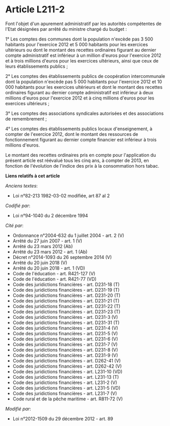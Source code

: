 # Article L211-2

Font l'objet d'un apurement administratif par les autorités compétentes de l'Etat désignées par arrêté du ministre chargé du
budget : 

1° Les comptes des communes dont la population n'excède pas 3 500 habitants pour l'exercice 2012 et 5 000 habitants pour les
exercices ultérieurs ou dont le montant des recettes ordinaires figurant au dernier compte administratif est inférieur à un
million d'euros pour l'exercice 2012 et à trois millions d'euros pour les exercices ultérieurs, ainsi que ceux de leurs
établissements publics ; 

2° Les comptes des établissements publics de coopération intercommunale dont la population n'excède pas 5 000 habitants pour
l'exercice 2012 et 10 000 habitants pour les exercices ultérieurs et dont le montant des recettes ordinaires figurant au
dernier compte administratif est inférieur à deux millions d'euros pour l'exercice 2012 et à cinq millions d'euros pour les
exercices ultérieurs ; 

3° Les comptes des associations syndicales autorisées et des associations de remembrement ; 

4° Les comptes des établissements publics locaux d'enseignement, à compter de l'exercice 2012, dont le montant des ressources
de fonctionnement figurant au dernier compte financier est inférieur à trois millions d'euros. 

Le montant des recettes ordinaires pris en compte pour l'application du présent article est réévalué tous les cinq ans, à
compter de 2013, en fonction de l'évolution de l'indice des prix à la consommation hors tabac.

**Liens relatifs à cet article**

_Anciens textes_:

  - Loi n°82-213 1982-03-02 modifiée, art 87 al 2

_Codifié par_:

  - Loi n°94-1040 du 2 décembre 1994

_Cité par_:

  - Ordonnance n°2004-632 du 1 juillet 2004 - art. 2 (V)
  - Arrêté du 27 juin 2007 - art. 1 (V)
  - Arrêté du 23 mars 2012 (Ab)
  - Arrêté du 23 mars 2012 - art. 1 (Ab)
  - Décret n°2014-1093 du 26 septembre 2014 (V)
  - Arrêté du 20 juin 2018 (V)
  - Arrêté du 20 juin 2018 - art. 1 (VD)
  - Code de l'éducation - art. R421-127 (V)
  - Code de l'éducation - art. R421-77 (VD)
  - Code des juridictions financières - art. D231-18 (T)
  - Code des juridictions financières - art. D231-19 (T)
  - Code des juridictions financières - art. D231-20 (T)
  - Code des juridictions financières - art. D231-21 (T)
  - Code des juridictions financières - art. D231-22 (T)
  - Code des juridictions financières - art. D231-23 (T)
  - Code des juridictions financières - art. D231-3 (V)
  - Code des juridictions financières - art. D231-31 (T)
  - Code des juridictions financières - art. D231-4 (V)
  - Code des juridictions financières - art. D231-5 (V)
  - Code des juridictions financières - art. D231-6 (V)
  - Code des juridictions financières - art. D231-7 (V)
  - Code des juridictions financières - art. D231-8 (V)
  - Code des juridictions financières - art. D231-9 (V)
  - Code des juridictions financières - art. D262-41 (V)
  - Code des juridictions financières - art. D262-42 (V)
  - Code des juridictions financières - art. L231-10 (VD)
  - Code des juridictions financières - art. L231-13 (T)
  - Code des juridictions financières - art. L231-2 (V)
  - Code des juridictions financières - art. L231-5 (VD)
  - Code des juridictions financières - art. L231-7 (V)
  - Code rural et de la pêche maritime - art. R811-72 (V)

_Modifié par_:

  - Loi n°2012-1509 du 29 décembre 2012 - art. 89
